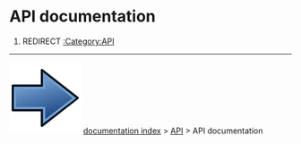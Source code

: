 # API documentation
1.  REDIRECT [:Category:API](:Category_API.md)



---
![](images/Button_right.svg) [documentation index](../README.md) > [API](Category_API.md) > API documentation
